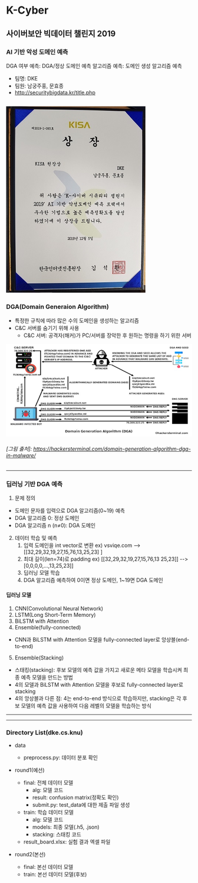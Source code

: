 
# K-Cyber #  
    
사이버보안 빅데이터 챌린지 2019  
-------------  
### AI 기반 악성 도메인 예측

DGA 여부 예측: DGA/정상 도메인 예측
알고리즘 예측: 도메인 생성 알고리즘 예측

- 팀명: DKE  
- 팀원: 남궁주홍, 문효종  
- http://securitybigdata.kr/title.php  
  
![result.jpg](./presentation/result.jpg)   
-------------  
### DGA(Domain Generaion Algorithm)
- 특정한 규칙에 따라 많은 수의 도메인을 생성하는 알고리즘
- C&C 서버를 숨기기 위해 사용
	* C&C 서버: 공격자(해커)가 PC/서버를 장악한 후 원하는 명령을 하기 위한 서버
 
![dga.jpg](./presentation/dga.jpg)   
###### [그림 출처]: https://hackersterminal.com/domain-generation-algorithm-dga-in-malware/

-------------  
### 딥러닝 기반 DGA 예측
1. 문제 정의
 - 도메인 문자를 입력으로 DGA 알고리즘(0~19) 예측 
 - DGA 알고리즘 0: 정상 도메인
 - DGA 알고리즘 n (n≠0): DGA 도메인
2. 데이터 학습 및 예측
	1) 입력 도메인을 int vector로 변환
	ex) vsviqe.com --> [[32,29,32,19,27,15,76,13,25,23] ]
	2) 최대 길이(len=74)로 padding 
	ex)  [[32,29,32,19,27,15,76,13 25,23]] --> [0,0,0,0,…,13,25,23]]
	3) 딥러닝 모델 학습
	4) DGA 알고리즘 예측하여 0이면 정상 도메인, 1~19면 DGA 도메인


#### 딥러닝 모델
1. CNN(Convolutional Neural Network)
2. LSTM(Long Short-Term Memory)
3. BiLSTM with Attention
4. Ensemble(fully-connected)
- CNN과 BiLSTM with Attention 모델을 fully-connected layer로 앙상블(end-to-end)

5. Ensemble(Stacking)
- 스태킹(stacking): 후보 모델의 예측 값을 가지고 새로운 메타 모델을 학습시켜 최종 예측 모델을 만드는 방법
- 4의 모델과 BiLSTM with Attention 모델을 후보로 fully-connected layer로 stacking
- 4의 앙상블과 다른 점: 4는 end-to-end 방식으로 학습하지만, stacking은 각 후보 모델의 예측 값을 사용하여 다음 레벨의 모델을 학습하는 방식


----------  

----------  
### Directory List(dke.cs.knu)  
  
- data  
  - preprocess.py: 데이터 분포 확인  
- round1(예선)  
  - final: 전체 데이터 모델  
      - alg: 모델 코드  
      - result: confusion matrix(정확도 확인)  
      + submit.py: test_data에 대한 제출 파일 생성  
  - train: 학습 데이터 모델     
      - alg: 모델 코드  
      - models: 최종 모델(.h5, .json)  
      - stacking: 스태킹 코드  
  - result_board.xlsx: 실험 결과 엑셀 파일  
      
- round2(본선)  
  - final: 본선 데이터 모델  
  - train: 본선 데이터 모델(후보)
